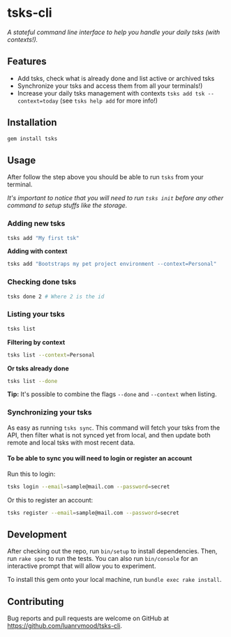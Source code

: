 # tsks-cli

_A stateful command line interface to help you handle your daily tsks 
(with contexts!)._

## Features

* Add tsks, check what is already done and list active or archived tsks
* Synchronize your tsks and access them from all your terminals!)
* Increase your daily tsks management with contexts `tsks add tsk --context=today`
  (see `tsks help add` for more info!)

## Installation

```ruby
gem install tsks
```

## Usage

After follow the step above you should be able to run `tsks` from your terminal. 

_It's important to notice that you will need to run `tsks init` before any other 
command to setup stuffs like the storage._

### Adding new tsks

```sh
tsks add "My first tsk"
```

**Adding with context**

```sh
tsks add "Bootstraps my pet project environment --context=Personal"
```

### Checking done tsks

```sh
tsks done 2 # Where 2 is the id
```

### Listing your tsks

```sh
tsks list
```

**Filtering by context**

```sh
tsks list --context=Personal
```

**Or tsks already done**
```sh
tsks list --done
```

**Tip:** It's possible to combine the flags `--done` and `--context` when 
listing.

### Synchronizing your tsks

As easy as running `tsks sync`. This command will fetch your tsks from the API, 
then filter what is not synced yet from local, and then update both remote and 
local tsks with most recent data.

#### To be able to sync you will need to login or register an account

Run this to login:

```sh
tsks login --email=sample@mail.com --password=secret
```

Or this to register an account:

```sh
tsks register --email=sample@mail.com --password=secret
```

## Development

After checking out the repo, run `bin/setup` to install dependencies. Then, run
`rake spec` to run the tests. You can also run `bin/console` for an interactive
prompt that will allow you to experiment.

To install this gem onto your local machine, run `bundle exec rake install`.

## Contributing

Bug reports and pull requests are welcome on GitHub at 
https://github.com/luanrvmood/tsks-cli.
